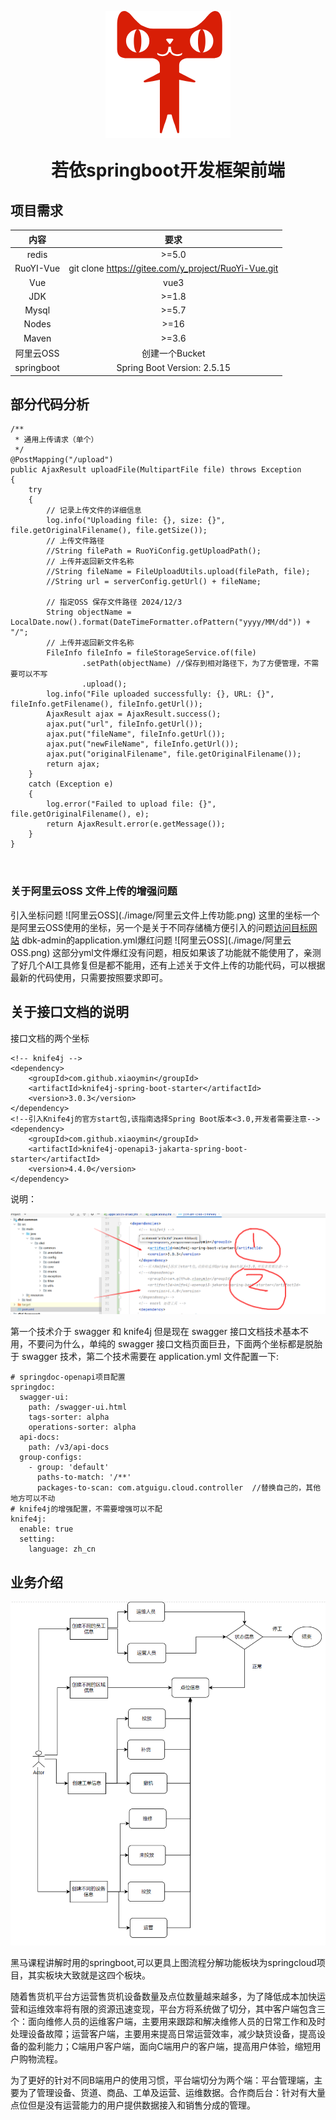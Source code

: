 <p align="center" >
<span style="background-color: white ;display: inline-block"> 
<img alt="logo" src="./src/assets/logo/logo.png">
</span>
</p>
<h1 align="center" style="margin: 30px 0 30px; font-weight: bold;">若依springboot开发框架前端</h1>


## 项目需求

|    内容    |                        要求                         |
| :--------: | :-------------------------------------------------: |
|   redis    |                        >=5.0                        |
| RuoYI-Vue  | git clone https://gitee.com/y_project/RuoYi-Vue.git |
|    Vue     |                        vue3                         |
|    JDK     |                        >=1.8                        |
|   Mysql    |                        >=5.7                        |
|   Nodes    |                        >=16                         |
|   Maven    |                        >=3.6                        |
| 阿里云OSS  |                   创建一个Bucket                    |
| springboot |             Spring Boot Version: 2.5.15             |


<h2>部分代码分析</h2>

```
/**
 * 通用上传请求（单个）
 */
@PostMapping("/upload")
public AjaxResult uploadFile(MultipartFile file) throws Exception
{
    try
    {
        // 记录上传文件的详细信息
        log.info("Uploading file: {}, size: {}", file.getOriginalFilename(), file.getSize());
        // 上传文件路径
        //String filePath = RuoYiConfig.getUploadPath();
        // 上传并返回新文件名称
        //String fileName = FileUploadUtils.upload(filePath, file);
        //String url = serverConfig.getUrl() + fileName;

        // 指定OSS 保存文件路径 2024/12/3
        String objectName = LocalDate.now().format(DateTimeFormatter.ofPattern("yyyy/MM/dd")) + "/";
        // 上传并返回新文件名称
        FileInfo fileInfo = fileStorageService.of(file)
                .setPath(objectName) //保存到相对路径下，为了方便管理，不需要可以不写
                .upload();
        log.info("File uploaded successfully: {}, URL: {}", fileInfo.getFilename(), fileInfo.getUrl());
        AjaxResult ajax = AjaxResult.success();
        ajax.put("url", fileInfo.getUrl());
        ajax.put("fileName", fileInfo.getUrl());
        ajax.put("newFileName", fileInfo.getUrl());
        ajax.put("originalFilename", file.getOriginalFilename());
        return ajax;
    }
    catch (Exception e)
    {
        log.error("Failed to upload file: {}", file.getOriginalFilename(), e);
        return AjaxResult.error(e.getMessage());
    }
}



```

<h3>关于阿里云OSS 文件上传的增强问题</h3>
引入坐标问题
![阿里云OSS](./image/阿里云文件上传功能.png)
这里的坐标一个是阿里云OSS使用的坐标，另一个是关于不同存储桶方便引入的问题<a href="https://x-file-storage.xuyanwu.cn/#/" title="点击这里访问目标网站">访问目标网站</a>
dbk-admin的application.yml爆红问题
![阿里云OSS](./image/阿里云OSS.png)
这部分yml文件爆红没有问题，相反如果该了功能就不能使用了，亲测了好几个AI工具修复但是都不能用，还有上述关于文件上传的功能代码，可以根据最新的代码使用，只需要按照要求即可。

<h2>关于接口文档的说明</h2>

接口文档的两个坐标

```
<!-- knife4j -->
<dependency>
    <groupId>com.github.xiaoymin</groupId>
    <artifactId>knife4j-spring-boot-starter</artifactId>
    <version>3.0.3</version>
</dependency>
<!--引入Knife4j的官方start包,该指南选择Spring Boot版本<3.0,开发者需要注意-->
<dependency>
    <groupId>com.github.xiaoymin</groupId>
    <artifactId>knife4j-openapi3-jakarta-spring-boot-starter</artifactId>
    <version>4.4.0</version>
</dependency>
```

说明：

![swagger技术](./image/swagger.png)

  第一个技术介于 swagger  和 knife4j 但是现在 swagger 接口文档技术基本不用，不要问为什么，单纯的 swagger 接口文档页面巨丑，下面两个坐标都是脱胎于 swagger 技术，第二个技术需要在 application.yml 文件配置一下:

```
# springdoc-openapi项目配置
springdoc:
  swagger-ui:
    path: /swagger-ui.html
    tags-sorter: alpha
    operations-sorter: alpha
  api-docs:
    path: /v3/api-docs
  group-configs:
    - group: 'default'
      paths-to-match: '/**'
      packages-to-scan: com.atguigu.cloud.controller  //替换自己的，其他地方可以不动
# knife4j的增强配置，不需要增强可以不配
knife4j:
  enable: true
  setting:
    language: zh_cn
```

## 业务介绍

![流程](./image/流程.png)

  黑马课程讲解时用的springboot,可以更具上图流程分解功能板块为springcloud项目，其实板块大致就是这四个板块。

 随着售货机平台方运营售货机设备数量及点位数量越来越多，为了降低成本加快运营和运维效率将有限的资源迅速变现，平台方将系统做了切分，其中客户端包含三个：面向维修人员的运维客户端，主要用来跟踪和解决维修人员的日常工作和及时处理设备故障；运营客户端，主要用来提高日常运营效率，减少缺货设备，提高设备的盈利能力；C端用户客户端，面向C端用户的客户端，提高用户体验，缩短用户购物流程。

为了更好的针对不同B端用户的使用习惯，平台端切分为两个端：平台管理端，主要为了管理设备、货道、商品、工单及运营、运维数据。合作商后台：针对有大量点位但是没有运营能力的用户提供数据接入和销售分成的管理。
